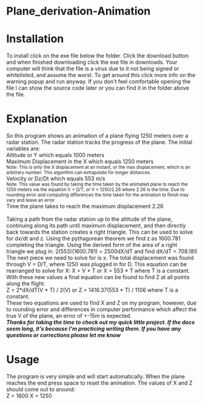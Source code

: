 # Plane_derivation-Animation

# Installation

To install click on the exe file below the folder. Click the download button and when finished downloading click the exe file in downloads. Your computer will think that the file is a virus due to it not being signed or whitelisted, and assume the worst. To get around this click more info on the warning popup and run anyway. If you don't feel comfortable opening the file I can show the source code later or you can find it in the folder above the file.

# Explanation

So this program shows an animation of a plane flying 1250 meters over a radar station. The radar station tracks the progress of the plane. 
The initial variables are:<br />
Altitude or Y which equals 1000 meters<br />
Maximum Displacement in the X which equals 1250 meters<br /><sub>Note: This is only the X displacement at an instant, or the max displacement, which is an arbitrary number. This algorithm can extrapolate for longer distances.</sub><br />
Velocity or Dz/Dt which equals 553 m/s <br /><sub>Note: This value was found by taking the time taken by the animated plane to reach the 1250 meters via the equation V = D/T, or V = 1250/2.26 where 2.26 is the time. Due to rounding error and computing differences the time taken for the animation to finish may vary and leave an error</sub><br />
Time the plane takes to reach the maximum displacement 2.26<br />
<br />
Taking a path from the radar station up to the altitude of the plane, continuing along its path until maximum displacement, and then directly back towards the station 
creates a right triangle. This can be used to solve for dx/dt and z. Using the pythagorean theorem we find z as 1600.781 completing the triangle. Using the derived form
of the area of a right triangle we plug in: 2(553)(1600.781) = 2500dX/dT and find dX/dT = 708.185<br />
The next piece we need to solve for is x. The total displacement was found through V = D/T, where 1250 was plugged in for D. This equation can be rearranged to solve for X: X = V * T or X = 553 * T where T is a constant.<br />
With these new values a final equation can be found to find Z at all points along the flight. <br />Z = 2*dX/dT(V * T) / 2(V) or Z = 1416.37(553 * T) / 1106 where T is a constant. <br />
These two equations are used to find X and Z on my program, however, due to rounding error and differences in computer performance which affect the true V of the plane, an error of +-15m is expected.<br />
**_Thanks for taking the time to check out my quick little project. If the docs seem long, it's because I'm practicing writing them. If you have any questions or corrections please let me know_**

# Usage

The program is very simple and will start automatically. When the plane reaches the end press space to reset the animation. The values of X and Z should come out to around:<br />
Z = 1600
X = 1250
